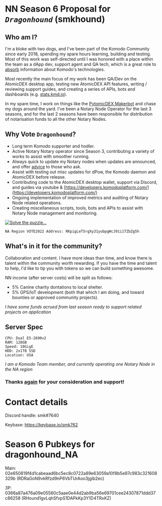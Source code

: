 # NN Season 6 Proposal for *`Dragonhound`* (smkhound)



## Who am I?
I'm a bloke with two dogs, and I've been part of the Komodo Community since early 2018, spending my spare hours learning, building and testing.
Most of this work was self-directed until I was honored with a place within the team as a dApp dev, support agent and QA tech, which is a great role to [absorb](/#3) information about Komodo's technologies.

Most recently the main focus of my work has been QA/Dev on the AtomicDEX desktop app, testing new AtomicDEX API features, writing / reviewing support guides, and creating a series of APIs, bots and dashboards (e.g. [stats.kmd.io](http://stats.kmd.io)).

In my spare time, I work on things like the [PytomicDEX Makerbot](https://github.com/smk762/pytomicDEX_makerbot) and chase my dogs around the yard.
I've been a Notary Node Operator for the last 3 seasons, and for the last 2 seasons have been responsible for distribution of notarisation funds to all the other Notary Nodes.

## Why Vote `Dragonhound`?
- Long term Komodo supporter and hodler. 
- Active Notary Notary operator since Season 3, contributing a variety of works to assist with smoother running.
- Always quick to update my Notary nodes when updates are announced, and offer [advice](/#4) to those who ask.
- Assist with testing out misc updates for dPow, the Komodo daemon and AtomicDEX before release.
- Contributing code to the AtomicDEX desktop wallet, support via Discord, and guides via youtube & [https://developers.komodoplatform.com/](https://developers.komodoplatform.com/)
- Ongoing implementation of improved metrics and auditing of Notary Node related operations.
- Creating miscellaneous scripts, tools, bots and APIs to assist with Notary Node management and monitoring.
 
[![Solve the puzzle...](https://user-images.githubusercontent.com/35845239/167267424-601ea28a-3cdf-4de6-893c-a27826125783.png)](https://kmdexplorer.io/address/RPK9zYq7JJmQbDpJifi19Ai5VYnEBsNvBY "Solve the puzzle...")

```
NA Region VOTE2022 Address: RKpigLeT5rgXy31yubpgWcJ91i1TZbZg5h
```

## What's in it for the community? ##
Collaboration and content. I have more ideas than time, and know there is talent within the community worth rewarding. If you have the time and talent to help, I'd like to tip you with tokens so we can build something awesome.

NN income (after server costs) will be split as follows:
- 5% Canine charity dontations to local shelter.
- 5% GPS/IoT development (both that which I am doing, and toward bounties or approved community projects).

_I have some funds acrued from last season ready to support related projects on application_

## Server Spec
```
CPU: Dual E5-2690v2
RAM: 128GB
Speed: 10GigE
HDD: 2x1TB SSD
Location: USA
```
_I am a Komodo Team member, and currently operating one Notary Node in the NA region_

### Thanks [again](/#11) for your consideration and support!

# Contact details
Discord handle: smk#7640

Keybase: https://keybase.io/smk762

# Season 6 Pubkeys for dragonhound_NA #

Main: 02e650819f4d1cabeaad6bc5ec8c0722a89e63059a10f8b5e97c983c321608329b (RDRaGoN9vkRfzd9nP6VbTUrAoo3jgib2ec)

3P: 0366a87a476a09e05560c5aae0e44d2ab9ba56e69701cee24307871ddd37c86258 (RHound1gvLqhSfvpS1DAPkKp3Y1D4TRxKZ)


